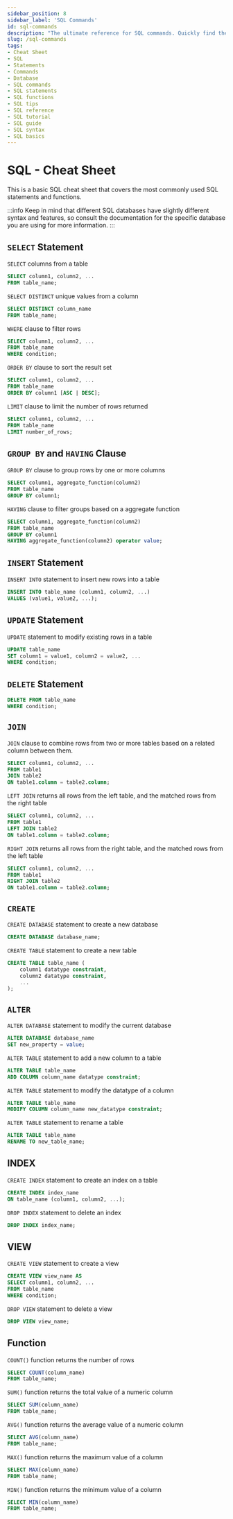```yaml
---
sidebar_position: 8
sidebar_label: 'SQL Commands'
id: sql-commands
description: "The ultimate reference for SQL commands. Quickly find the command you need with this easy-to-use cheat sheet."
slug: /sql-commands
tags:
- Cheat Sheet
- SQL
- Statements
- Commands
- Database
- SQL commands
- SQL statements
- SQL functions
- SQL tips
- SQL reference
- SQL tutorial
- SQL guide
- SQL syntax
- SQL basics
---
```


# SQL - Cheat Sheet

This is a basic SQL cheat sheet that covers the most commonly used SQL statements and functions. 

:::info
Keep in mind that different SQL databases have slightly different syntax and features, so consult the documentation for the specific database you are using for more information.
:::

## `SELECT` Statement
`SELECT` columns from a table
```sql
SELECT column1, column2, ...
FROM table_name;
```

`SELECT DISTINCT` unique values from a column
```sql
SELECT DISTINCT column_name
FROM table_name;
```

`WHERE` clause to filter rows
```sql
SELECT column1, column2, ...
FROM table_name
WHERE condition;
```

`ORDER BY` clause to sort the result set
```sql
SELECT column1, column2, ...
FROM table_name
ORDER BY column1 [ASC | DESC];
```

`LIMIT` clause to limit the number of rows returned
```sql
SELECT column1, column2, ...
FROM table_name
LIMIT number_of_rows;
```

## `GROUP BY` and `HAVING` Clause

`GROUP BY` clause to group rows by one or more columns
```sql
SELECT column1, aggregate_function(column2)
FROM table_name
GROUP BY column1;
```

`HAVING` clause to filter groups based on a aggregate function
```sql
SELECT column1, aggregate_function(column2)
FROM table_name
GROUP BY column1
HAVING aggregate_function(column2) operator value;
```

## `INSERT` Statement
`INSERT INTO` statement to insert new rows into a table
```sql
INSERT INTO table_name (column1, column2, ...)
VALUES (value1, value2, ...);
```

## `UPDATE` Statement
`UPDATE` statement to modify existing rows in a table
```sql
UPDATE table_name
SET column1 = value1, column2 = value2, ...
WHERE condition;
```

## `DELETE` Statement
```sql
DELETE FROM table_name
WHERE condition;
```

## `JOIN`
`JOIN` clause to combine rows from two or more tables based on a related column between them.
```sql
SELECT column1, column2, ...
FROM table1
JOIN table2
ON table1.column = table2.column;
```

`LEFT JOIN` returns all rows from the left table, and the matched rows from the right table
```sql
SELECT column1, column2, ...
FROM table1
LEFT JOIN table2
ON table1.column = table2.column;
```

`RIGHT JOIN` returns all rows from the right table, and the matched rows from the left table
```sql
SELECT column1, column2, ...
FROM table1
RIGHT JOIN table2
ON table1.column = table2.column;
```

## `CREATE`
`CREATE DATABASE` statement to create a new database
```sql
CREATE DATABASE database_name;
```

`CREATE TABLE` statement to create a new table
```sql
CREATE TABLE table_name (
    column1 datatype constraint,
    column2 datatype constraint,
    ...
);
```

## `ALTER`
`ALTER DATABASE` statement to modify the current database
```sql
ALTER DATABASE database_name
SET new_property = value;
```

`ALTER TABLE` statement to add a new column to a table
```sql
ALTER TABLE table_name
ADD COLUMN column_name datatype constraint;
```

`ALTER TABLE` statement to modify the datatype of a column
```sql
ALTER TABLE table_name
MODIFY COLUMN column_name new_datatype constraint;
```

`ALTER TABLE` statement to rename a table
```sql
ALTER TABLE table_name
RENAME TO new_table_name;
```

## INDEX

`CREATE INDEX` statement to create an index on a table
```sql
CREATE INDEX index_name
ON table_name (column1, column2, ...);
```

`DROP INDEX` statement to delete an index
```sql
DROP INDEX index_name;
```

## VIEW

`CREATE VIEW` statement to create a view
```sql
CREATE VIEW view_name AS
SELECT column1, column2, ...
FROM table_name
WHERE condition;
```

`DROP VIEW` statement to delete a view
```sql
DROP VIEW view_name;
```

## Function

`COUNT()` function returns the number of rows
```sql
SELECT COUNT(column_name)
FROM table_name;
```

`SUM()` function returns the total value of a numeric column
```sql
SELECT SUM(column_name)
FROM table_name;
```

`AVG()` function returns the average value of a numeric column
```sql
SELECT AVG(column_name)
FROM table_name;
```

`MAX()` function returns the maximum value of a column
```sql
SELECT MAX(column_name)
FROM table_name;
```

`MIN()` function returns the minimum value of a column
```sql
SELECT MIN(column_name)
FROM table_name;
```
